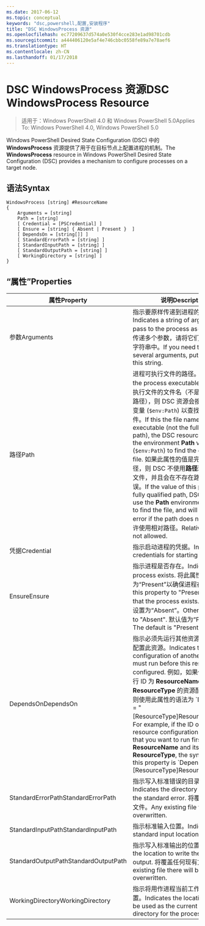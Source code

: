 ```yaml
---
ms.date: 2017-06-12
ms.topic: conceptual
keywords: "dsc,powershell,配置,安装程序"
title: "DSC WindowsProcess 资源"
ms.openlocfilehash: ec77209637d574a0e530f4cce283e1ad98701cdb
ms.sourcegitcommit: a444406120e5af4e746cbbc0558fe89a7e78aef6
ms.translationtype: HT
ms.contentlocale: zh-CN
ms.lasthandoff: 01/17/2018
---
```

# <a name="dsc-windowsprocess-resource"></a><span data-ttu-id="0eaf5-103">DSC WindowsProcess 资源</span><span class="sxs-lookup"><span data-stu-id="0eaf5-103">DSC WindowsProcess Resource</span></span>

> <span data-ttu-id="0eaf5-104">适用于：Windows PowerShell 4.0 和 Windows PowerShell 5.0</span><span class="sxs-lookup"><span data-stu-id="0eaf5-104">Applies To: Windows PowerShell 4.0, Windows PowerShell 5.0</span></span>

<span data-ttu-id="0eaf5-105">Windows PowerShell Desired State Configuration (DSC) 中的 **WindowsProcess** 资源提供了用于在目标节点上配置进程的机制。</span><span class="sxs-lookup"><span data-stu-id="0eaf5-105">The **WindowsProcess** resource in Windows PowerShell Desired State Configuration (DSC) provides a mechanism to configure processes on a target node.</span></span>

## <a name="syntax"></a><span data-ttu-id="0eaf5-106">语法</span><span class="sxs-lookup"><span data-stu-id="0eaf5-106">Syntax</span></span>

```
WindowsProcess [string] #ResourceName
{
    Arguments = [string]
    Path = [string]
    [ Credential = [PSCredential] ]
    [ Ensure = [string] { Absent | Present }  ]
    [ DependsOn = [string[]] ]
    [ StandardErrorPath = [string] ]
    [ StandardInputPath = [string] ]
    [ StandardOutputPath = [string] ]
    [ WorkingDirectory = [string] ]
}
```

## <a name="properties"></a><span data-ttu-id="0eaf5-107">“属性”</span><span class="sxs-lookup"><span data-stu-id="0eaf5-107">Properties</span></span>
|  <span data-ttu-id="0eaf5-108">属性</span><span class="sxs-lookup"><span data-stu-id="0eaf5-108">Property</span></span>  |  <span data-ttu-id="0eaf5-109">说明</span><span class="sxs-lookup"><span data-stu-id="0eaf5-109">Description</span></span>   | 
|---|---| 
| <span data-ttu-id="0eaf5-110">参数</span><span class="sxs-lookup"><span data-stu-id="0eaf5-110">Arguments</span></span>| <span data-ttu-id="0eaf5-111">指示要原样传递到进程的参数字符串</span><span class="sxs-lookup"><span data-stu-id="0eaf5-111">Indicates a string of arguments to pass to the process as-is.</span></span> <span data-ttu-id="0eaf5-112">如果需要传递多个参数，请将它们全部放在此字符串中。</span><span class="sxs-lookup"><span data-stu-id="0eaf5-112">If you need to pass several arguments, put them all in this string.</span></span>| 
| <span data-ttu-id="0eaf5-113">路径</span><span class="sxs-lookup"><span data-stu-id="0eaf5-113">Path</span></span>| <span data-ttu-id="0eaf5-114">进程可执行文件的路径。</span><span class="sxs-lookup"><span data-stu-id="0eaf5-114">The path to the process executable.</span></span> <span data-ttu-id="0eaf5-115">如果这是可执行文件的文件名（不是完全限定的路径），则 DSC 资源会搜索环境**路径**变量 (`$env:Path`) 以查找可执行文件。</span><span class="sxs-lookup"><span data-stu-id="0eaf5-115">If this the file name of the executable (not the fully qualified path), the DSC resource will search the environment **Path** variable (`$env:Path`) to find the executable file.</span></span> <span data-ttu-id="0eaf5-116">如果此属性的值是完全限定的路径，则 DSC 不使用**路径**环境变量查找文件，并且会在不存在路径时引发错误。</span><span class="sxs-lookup"><span data-stu-id="0eaf5-116">If the value of this property is a fully qualified path, DSC will not use the **Path** environment variable to find the file, and will throw an error if the path does not exist.</span></span> <span data-ttu-id="0eaf5-117">不允许使用相对路径。</span><span class="sxs-lookup"><span data-stu-id="0eaf5-117">Relative paths are not allowed.</span></span>| 
| <span data-ttu-id="0eaf5-118">凭据</span><span class="sxs-lookup"><span data-stu-id="0eaf5-118">Credential</span></span>| <span data-ttu-id="0eaf5-119">指示启动进程的凭据。</span><span class="sxs-lookup"><span data-stu-id="0eaf5-119">Indicates the credentials for starting the process.</span></span>| 
| <span data-ttu-id="0eaf5-120">Ensure</span><span class="sxs-lookup"><span data-stu-id="0eaf5-120">Ensure</span></span>| <span data-ttu-id="0eaf5-121">指示进程是否存在。</span><span class="sxs-lookup"><span data-stu-id="0eaf5-121">Indicates if the process exists.</span></span> <span data-ttu-id="0eaf5-122">将此属性设置为“Present”以确保进程存在。</span><span class="sxs-lookup"><span data-stu-id="0eaf5-122">Set this property to "Present" to ensure that the process exists.</span></span> <span data-ttu-id="0eaf5-123">否则，将其设置为“Absent”。</span><span class="sxs-lookup"><span data-stu-id="0eaf5-123">Otherwise, set it to "Absent".</span></span> <span data-ttu-id="0eaf5-124">默认值为“Present”。</span><span class="sxs-lookup"><span data-stu-id="0eaf5-124">The default is "Present".</span></span>| 
| <span data-ttu-id="0eaf5-125">DependsOn</span><span class="sxs-lookup"><span data-stu-id="0eaf5-125">DependsOn</span></span> | <span data-ttu-id="0eaf5-126">指示必须先运行其他资源的配置，再配置此资源。</span><span class="sxs-lookup"><span data-stu-id="0eaf5-126">Indicates that the configuration of another resource must run before this resource is configured.</span></span> <span data-ttu-id="0eaf5-127">例如，如果你想要首先运行 ID 为 __ResourceName__、类型为 __ResourceType__ 的资源配置脚本块，则使用此属性的语法为 \`DependsOn = "[ResourceType]ResourceName"\`\`。</span><span class="sxs-lookup"><span data-stu-id="0eaf5-127">For example, if the ID of the resource configuration script block that you want to run first is __ResourceName__ and its type is __ResourceType__, the syntax for using this property is \`DependsOn = "[ResourceType]ResourceName"\`\` .</span></span>| 
| <span data-ttu-id="0eaf5-128">StandardErrorPath</span><span class="sxs-lookup"><span data-stu-id="0eaf5-128">StandardErrorPath</span></span>| <span data-ttu-id="0eaf5-129">指示写入标准错误的目录路径。</span><span class="sxs-lookup"><span data-stu-id="0eaf5-129">Indicates the directory path to write the standard error.</span></span> <span data-ttu-id="0eaf5-130">将覆盖任何现有文件。</span><span class="sxs-lookup"><span data-stu-id="0eaf5-130">Any existing file there will be overwritten.</span></span>| 
| <span data-ttu-id="0eaf5-131">StandardInputPath</span><span class="sxs-lookup"><span data-stu-id="0eaf5-131">StandardInputPath</span></span>| <span data-ttu-id="0eaf5-132">指示标准输入位置。</span><span class="sxs-lookup"><span data-stu-id="0eaf5-132">Indicates the standard input location.</span></span>| 
| <span data-ttu-id="0eaf5-133">StandardOutputPath</span><span class="sxs-lookup"><span data-stu-id="0eaf5-133">StandardOutputPath</span></span>| <span data-ttu-id="0eaf5-134">指示写入标准输出的位置。</span><span class="sxs-lookup"><span data-stu-id="0eaf5-134">Indicates the location to write the standard output.</span></span> <span data-ttu-id="0eaf5-135">将覆盖任何现有文件。</span><span class="sxs-lookup"><span data-stu-id="0eaf5-135">Any existing file there will be overwritten.</span></span>| 
| <span data-ttu-id="0eaf5-136">WorkingDirectory</span><span class="sxs-lookup"><span data-stu-id="0eaf5-136">WorkingDirectory</span></span>| <span data-ttu-id="0eaf5-137">指示将用作进程当前工作目录的位置。</span><span class="sxs-lookup"><span data-stu-id="0eaf5-137">Indicates the location that will be used as the current working directory for the process.</span></span>| 

